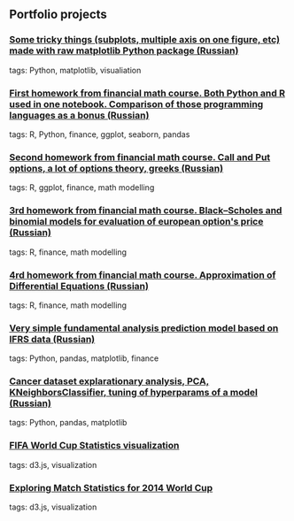 ## Portfolio projects

### [Some tricky things (subplots, multiple axis on one figure, etc) made with raw matplotlib Python package (Russian)](/MatplotlibTask.html)

tags: Python, matplotlib, visualiation


### [First homework from financial math course. Both Python and R used in one notebook. Comparison of those programming languages as a bonus (Russian)](hw1.html)

tags: R, Python, finance, ggplot, seaborn, pandas

### [Second homework from financial math course. Call and Put options, a lot of options theory, greeks (Russian)](hw2.html)

tags: R, ggplot, finance, math modelling

### [3rd homework from financial math course. Black–Scholes and binomial models for evaluation of european option's price (Russian)](hw3.html)

tags: R, finance, math modelling

### [4rd homework from financial math course. Approximation of Differential Equations (Russian)](hw4.html)

tags: R, finance, math modelling 

### [Very simple fundamental analysis prediction model based on IFRS data (Russian)](fundamental_analysis.html)

tags: Python, pandas, matplotlib, finance 

### [Cancer dataset explarationary analysis, PCA, KNeighborsClassifier, tuning of hyperparams of a model (Russian)](yet_antother_homework.html)

tags: Python, pandas, matplotlib  

### [FIFA World Cup Statistics visualization](./d3.js.1/hw3.html)

tags: d3.js, visualization

### [Exploring Match Statistics for 2014 World Cup](./d3.js.2/hw3-part2.html)  

tags: d3.js, visualization
